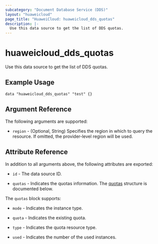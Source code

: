 ```yaml
---
subcategory: "Document Database Service (DDS)"
layout: "huaweicloud"
page_title: "HuaweiCloud: huaweicloud_dds_quotas"
description: |-
  Use this data source to get the list of DDS quotas.
---
```


# huaweicloud_dds_quotas

Use this data source to get the list of DDS quotas.

## Example Usage

```hcl
data "huaweicloud_dds_quotas" "test" {}
```

## Argument Reference

The following arguments are supported:

* `region` - (Optional, String) Specifies the region in which to query the resource.
  If omitted, the provider-level region will be used.

## Attribute Reference

In addition to all arguments above, the following attributes are exported:

* `id` - The data source ID.

* `quotas` - Indicates the quotas information.
  The [quotas](#attrblock--quotas) structure is documented below.

<a name="attrblock--quotas"></a>
The `quotas` block supports:

* `mode` - Indicates the instance type.

* `quota` - Indicates the existing quota.

* `type` - Indicates the quota resource type.

* `used` - Indicates the number of the used instances.
